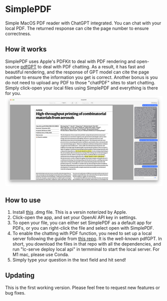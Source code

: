 # SimplePDF
Simple MacOS PDF reader with ChatGPT integrated. You can chat with your local PDF. The returned response can cite the page number to ensure correctness.

## How it works
SimplePDF uses Apple's PDFKit to deal with PDF rendering and open-source [pdfGPT](https://github.com/bhaskatripathi/pdfGPT) to deal with PDF chatting. As a result, it has fast and beautiful rendering, and the response of GPT model can cite the page number to ensure the information you get is correct. Another bonus is you do not need to upload any PDF to those "chatPDF" sites to start chatting. Simply click-open your local files using SimplePDF and everything is there for you.
<img src="Screenshot 2023-06-26 at 3.24.40 PM.png" width="1800">


## How to use
1. Install [this](SimplePDF.dmg) .dmg file. This is a versin noterized by Apple.
2. Click-open the app, and set your OpenAI API key in settings.
3. To open your file, you can either set SimplePDF as a default app for PDFs, or you can right-click the file and select open with SimplePDF.
4. To enable the chatting with PDF function, you need to set up a local server following the guide from [this repo](https://github.com/bhaskatripathi/pdfGPT). It is the well-known pdfGPT. In short, you download the files in that repo with all the dependencies, and run "lc-serve deploy local api" in termminal to start the local server. For M1 mac, please use Conda.
5. Simply type your question in the text field and hit send!


## Updating
This is the first working version. Please feel free to request new features or bug fixes.

